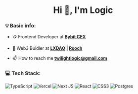 <h1 align="center">Hi 👋, I'm Logic</h1>

### 💡 Basic info:

- 🪙 Frontend Developer at **[Bybit CEX](https://bybit.com/)**

- 💙 Web3 Buidler at **[LXDAO](https://lxdao.io/) | [Rooch](https://github.com/rooch-network)**

- 📫 How to reach me **twilightlogic@gmail.com**

### 💻 Tech Stack:
![TypeScript](https://img.shields.io/badge/typescript-%23007ACC.svg?style=flat&logo=typescript&logoColor=white) ![Vercel](https://img.shields.io/badge/vercel-%23000000.svg?style=flat&logo=vercel&logoColor=white) ![Next JS](https://img.shields.io/badge/Next-black?style=flat&logo=next.js&logoColor=white) ![React](https://img.shields.io/badge/react-%2320232a.svg?style=flat&logo=react&logoColor=%2361DAFB) ![CSS3](https://img.shields.io/badge/css3-%231572B6.svg?style=flat&logo=css3&logoColor=white) ![Postgres](https://img.shields.io/badge/postgres-%23316192.svg?style=flat&logo=postgresql&logoColor=white)
